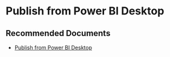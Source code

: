   <properties
	pageTitle="publish from power bi desktop"
	description="publish from power bi desktop"
	service="microsoft.PowerBIDedicated"
	resource="capacities"
	authors="pjfreitas"
	ms.author="pfreitas"	
	displayOrder="800"
	selfHelpType="generic"
	supportTopicIds="32628140"
	productPesIds="16334"
	cloudEnvironments="public, MoonCake, fairfax, usnat, ussec" 
	articleId="98e63695-6447-2f8d-9497-45400383ce48"
	ownershipId="PowerBI_PowerBI"
/>

# Publish from Power BI Desktop

## **Recommended Documents**

* [Publish from Power BI Desktop](https://docs.microsoft.com/power-bi/desktop-upload-desktop-files)
